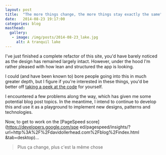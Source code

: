 ```yaml
---
layout: post
title:  "The more things change, the more things stay exactly the same"
date:   2014-08-23 19:17:00
categories: blog
masthead:
  gallery:
   - image: /img/posts/2014-08-23_lake.jpg
     alt: A tranquil lake
---
```


I've just finished a complete refactor of this site, you'd have barely noticed
as the design has remained largely intact. However, under the hood I'm rather
pleased with how lean and structured the app is looking.

I could (and have been known to) bore people going into this in much greater
depth, but I figure if you're interested in these things, you'd be better off
[taking a peek at the code](http://github.com/oller/davidollerhead.com) for
yourself.

I encountered a few problems along the way, which has given me some potential
blog post topics.  In the meantime, I intend to continue to develop this and
use it as a playground to implement new designs, patterns and technologies.

Now, to get to work on the [PageSpeed score](https://developers.google.com/spe
ed/pagespeed/insights/?url=http%3A%2F%2Fdavidollerhead.com%2Fblog%2Findex.html
&tab=desktop)&hellip;

> Plus ça change, plus c'est la même chose
